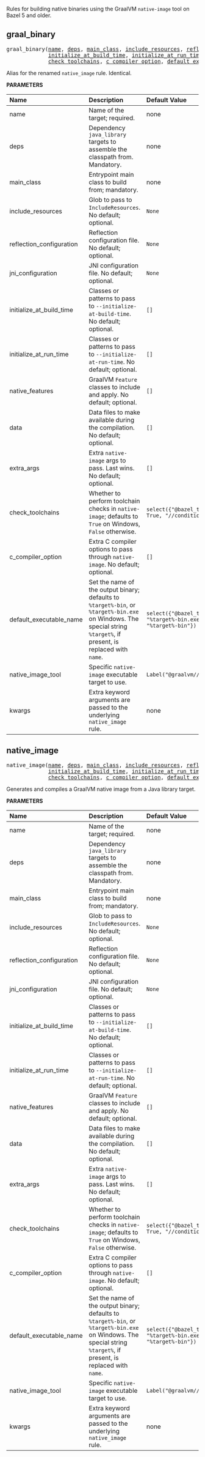 <!-- Generated with Stardoc: http://skydoc.bazel.build -->

Rules for building native binaries using the GraalVM `native-image` tool on Bazel 5 and older.

<a id="graal_binary"></a>

## graal_binary

<pre>
graal_binary(<a href="#graal_binary-name">name</a>, <a href="#graal_binary-deps">deps</a>, <a href="#graal_binary-main_class">main_class</a>, <a href="#graal_binary-include_resources">include_resources</a>, <a href="#graal_binary-reflection_configuration">reflection_configuration</a>, <a href="#graal_binary-jni_configuration">jni_configuration</a>,
             <a href="#graal_binary-initialize_at_build_time">initialize_at_build_time</a>, <a href="#graal_binary-initialize_at_run_time">initialize_at_run_time</a>, <a href="#graal_binary-native_features">native_features</a>, <a href="#graal_binary-data">data</a>, <a href="#graal_binary-extra_args">extra_args</a>,
             <a href="#graal_binary-check_toolchains">check_toolchains</a>, <a href="#graal_binary-c_compiler_option">c_compiler_option</a>, <a href="#graal_binary-default_executable_name">default_executable_name</a>, <a href="#graal_binary-native_image_tool">native_image_tool</a>, <a href="#graal_binary-kwargs">kwargs</a>)
</pre>

Alias for the renamed `native_image` rule. Identical.

**PARAMETERS**


| Name  | Description | Default Value |
| :------------- | :------------- | :------------- |
| <a id="graal_binary-name"></a>name |  Name of the target; required.   |  none |
| <a id="graal_binary-deps"></a>deps |  Dependency `java_library` targets to assemble the classpath from. Mandatory.   |  none |
| <a id="graal_binary-main_class"></a>main_class |  Entrypoint main class to build from; mandatory.   |  none |
| <a id="graal_binary-include_resources"></a>include_resources |  Glob to pass to `IncludeResources`. No default; optional.   |  `None` |
| <a id="graal_binary-reflection_configuration"></a>reflection_configuration |  Reflection configuration file. No default; optional.   |  `None` |
| <a id="graal_binary-jni_configuration"></a>jni_configuration |  JNI configuration file. No default; optional.   |  `None` |
| <a id="graal_binary-initialize_at_build_time"></a>initialize_at_build_time |  Classes or patterns to pass to `--initialize-at-build-time`. No default; optional.   |  `[]` |
| <a id="graal_binary-initialize_at_run_time"></a>initialize_at_run_time |  Classes or patterns to pass to `--initialize-at-run-time`. No default; optional.   |  `[]` |
| <a id="graal_binary-native_features"></a>native_features |  GraalVM `Feature` classes to include and apply. No default; optional.   |  `[]` |
| <a id="graal_binary-data"></a>data |  Data files to make available during the compilation. No default; optional.   |  `[]` |
| <a id="graal_binary-extra_args"></a>extra_args |  Extra `native-image` args to pass. Last wins. No default; optional.   |  `[]` |
| <a id="graal_binary-check_toolchains"></a>check_toolchains |  Whether to perform toolchain checks in `native-image`; defaults to `True` on Windows, `False` otherwise.   |  `select({"@bazel_tools//src/conditions:windows": True, "//conditions:default": False})` |
| <a id="graal_binary-c_compiler_option"></a>c_compiler_option |  Extra C compiler options to pass through `native-image`. No default; optional.   |  `[]` |
| <a id="graal_binary-default_executable_name"></a>default_executable_name |  Set the name of the output binary; defaults to `%target%-bin`, or `%target%-bin.exe` on Windows. The special string `%target%`, if present, is replaced with `name`.   |  `select({"@bazel_tools//src/conditions:windows": "%target%-bin.exe", "//conditions:default": "%target%-bin"})` |
| <a id="graal_binary-native_image_tool"></a>native_image_tool |  Specific `native-image` executable target to use.   |  `Label("@graalvm//:native-image")` |
| <a id="graal_binary-kwargs"></a>kwargs |  Extra keyword arguments are passed to the underlying `native_image` rule.   |  none |


<a id="native_image"></a>

## native_image

<pre>
native_image(<a href="#native_image-name">name</a>, <a href="#native_image-deps">deps</a>, <a href="#native_image-main_class">main_class</a>, <a href="#native_image-include_resources">include_resources</a>, <a href="#native_image-reflection_configuration">reflection_configuration</a>, <a href="#native_image-jni_configuration">jni_configuration</a>,
             <a href="#native_image-initialize_at_build_time">initialize_at_build_time</a>, <a href="#native_image-initialize_at_run_time">initialize_at_run_time</a>, <a href="#native_image-native_features">native_features</a>, <a href="#native_image-data">data</a>, <a href="#native_image-extra_args">extra_args</a>,
             <a href="#native_image-check_toolchains">check_toolchains</a>, <a href="#native_image-c_compiler_option">c_compiler_option</a>, <a href="#native_image-default_executable_name">default_executable_name</a>, <a href="#native_image-native_image_tool">native_image_tool</a>, <a href="#native_image-kwargs">kwargs</a>)
</pre>

Generates and compiles a GraalVM native image from a Java library target.

**PARAMETERS**


| Name  | Description | Default Value |
| :------------- | :------------- | :------------- |
| <a id="native_image-name"></a>name |  Name of the target; required.   |  none |
| <a id="native_image-deps"></a>deps |  Dependency `java_library` targets to assemble the classpath from. Mandatory.   |  none |
| <a id="native_image-main_class"></a>main_class |  Entrypoint main class to build from; mandatory.   |  none |
| <a id="native_image-include_resources"></a>include_resources |  Glob to pass to `IncludeResources`. No default; optional.   |  `None` |
| <a id="native_image-reflection_configuration"></a>reflection_configuration |  Reflection configuration file. No default; optional.   |  `None` |
| <a id="native_image-jni_configuration"></a>jni_configuration |  JNI configuration file. No default; optional.   |  `None` |
| <a id="native_image-initialize_at_build_time"></a>initialize_at_build_time |  Classes or patterns to pass to `--initialize-at-build-time`. No default; optional.   |  `[]` |
| <a id="native_image-initialize_at_run_time"></a>initialize_at_run_time |  Classes or patterns to pass to `--initialize-at-run-time`. No default; optional.   |  `[]` |
| <a id="native_image-native_features"></a>native_features |  GraalVM `Feature` classes to include and apply. No default; optional.   |  `[]` |
| <a id="native_image-data"></a>data |  Data files to make available during the compilation. No default; optional.   |  `[]` |
| <a id="native_image-extra_args"></a>extra_args |  Extra `native-image` args to pass. Last wins. No default; optional.   |  `[]` |
| <a id="native_image-check_toolchains"></a>check_toolchains |  Whether to perform toolchain checks in `native-image`; defaults to `True` on Windows, `False` otherwise.   |  `select({"@bazel_tools//src/conditions:windows": True, "//conditions:default": False})` |
| <a id="native_image-c_compiler_option"></a>c_compiler_option |  Extra C compiler options to pass through `native-image`. No default; optional.   |  `[]` |
| <a id="native_image-default_executable_name"></a>default_executable_name |  Set the name of the output binary; defaults to `%target%-bin`, or `%target%-bin.exe` on Windows. The special string `%target%`, if present, is replaced with `name`.   |  `select({"@bazel_tools//src/conditions:windows": "%target%-bin.exe", "//conditions:default": "%target%-bin"})` |
| <a id="native_image-native_image_tool"></a>native_image_tool |  Specific `native-image` executable target to use.   |  `Label("@graalvm//:native-image")` |
| <a id="native_image-kwargs"></a>kwargs |  Extra keyword arguments are passed to the underlying `native_image` rule.   |  none |



